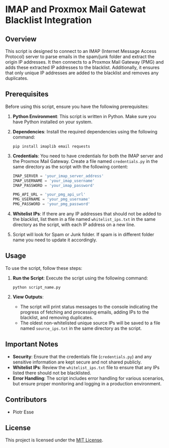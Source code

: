 
# IMAP and Proxmox Mail Gatewat Blacklist Integration

## Overview

This script is designed to connect to an IMAP (Internet Message Access Protocol) server to parse emails in the spam/junk folder and extract the origin IP addresses. It then connects to a Proxmox Mail Gateway (PMG) and adds these extracted IP addresses to the blacklist. Additionally, it ensures that only unique IP addresses are added to the blacklist and removes any duplicates.

## Prerequisites

Before using this script, ensure you have the following prerequisites:

1. **Python Environment**: This script is written in Python. Make sure you have Python installed on your system.

2. **Dependencies**: Install the required dependencies using the following command:
    ```
    pip install imaplib email requests
    ```

3. **Credentials**: You need to have credentials for both the IMAP server and the Proxmox Mail Gateway. Create a file named `credentials.py` in the same directory as the script with the following content:
    ```python
    IMAP_SERVER = 'your_imap_server_address'
    IMAP_USERNAME = 'your_imap_username'
    IMAP_PASSWORD = 'your_imap_password'
    
    PMG_API_URL = 'your_pmg_api_url'
    PMG_USERNAME = 'your_pmg_username'
    PMG_PASSWORD = 'your_pmg_password'
    ```

4. **Whitelist IPs**: If there are any IP addresses that should not be added to the blacklist, list them in a file named `whitelist_ips.txt` in the same directory as the script, with each IP address on a new line.
5. Script will look for Spam or Junk folder. If spam is in different folder name you need to update it accordingly.

## Usage

To use the script, follow these steps:

1. **Run the Script**: Execute the script using the following command:
    ```
    python script_name.py
    ```

2. **View Outputs**:
    - The script will print status messages to the console indicating the progress of fetching and processing emails, adding IPs to the blacklist, and removing duplicates.
    - The oldest non-whitelisted unique source IPs will be saved to a file named `source_ips.txt` in the same directory as the script.

## Important Notes

- **Security**: Ensure that the credentials file (`credentials.py`) and any sensitive information are kept secure and not shared publicly.
- **Whitelist IPs**: Review the `whitelist_ips.txt` file to ensure that any IPs listed there should not be blacklisted.
- **Error Handling**: The script includes error handling for various scenarios, but ensure proper monitoring and logging in a production environment.

## Contributors

- Piotr Esse

## License

This project is licensed under the [MIT License](LICENSE).


